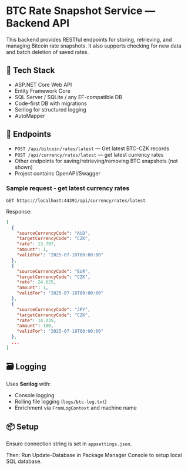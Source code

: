 ﻿# BTC Rate Snapshot Service — Backend API

This backend provides RESTful endpoints for storing, retrieving, and managing Bitcoin rate snapshots. It also supports checking for new data and batch deletion of saved rates.

## 🔧 Tech Stack

- ASP.NET Core Web API
- Entity Framework Core
- SQL Server / SQLite / any EF-compatible DB
- Code-first DB with migrations
- Serilog for structured logging
- AutoMapper

## 🚀 Endpoints

- `POST /api/bitcoin/rates/latest` — Get latest BTC-CZK records
- `POST /api/currency/rates/latest` — get latest currency rates
- Other endpoints for saving/retrieving/removing BTC snapshots (not shown)
- Project contains OpenAPI/Swagger

### Sample request - get latest currency rates
```
GET https://localhost:44391/api/currency/rates/latest
```

Response:
```json
[
  {
    "sourceCurrencyCode": "AUD",
    "targetCurrencyCode": "CZK",
    "rate": 13.797,
    "amount": 1,
    "validFor": "2025-07-18T00:00:00"
  },
  {
    "sourceCurrencyCode": "EUR",
    "targetCurrencyCode": "CZK",
    "rate": 24.625,
    "amount": 1,
    "validFor": "2025-07-18T00:00:00"
  },
  {
    "sourceCurrencyCode": "JPY",
    "targetCurrencyCode": "CZK",
    "rate": 14.235,
    "amount": 100,
    "validFor": "2025-07-18T00:00:00"
  },
  ...
]
```

## 🗃️ Logging

Uses **Serilog** with:
- Console logging
- Rolling file logging (`logs/btc-log.txt`)
- Enrichment via `FromLogContext` and machine name

## 📦 Setup

Ensure connection string is set in `appsettings.json`. 

Then: Run Update-Database in Package Manager Console to setup local SQL database.
